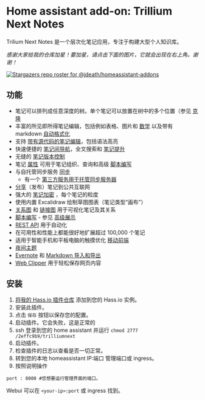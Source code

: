# Home assistant add-on: Trillium Next Notes
Trilium Next Notes 是一个层次化笔记应用，专注于构建大型个人知识库。 
 
 
_感谢大家给我的仓库加星！要加星，请点击下面的图片，它就会出现在右上角。谢谢！_

[![Stargazers repo roster for @jdeath/homeassistant-addons](https://reporoster.com/stars/jdeath/homeassistant-addons)](https://github.com/jdeath/homeassistant-addons/stargazers)

## 功能

* 笔记可以排列成任意深度的树。单个笔记可以放置在树中的多个位置（参见 [克隆](https://triliumnext.github.io/Docs/Wiki/cloning-notes)
* 丰富的所见即所得笔记编辑，包括例如表格、图片和 [数学](https://triliumnext.github.io/Docs/Wiki/text-notes) 以及带有 markdown [自动格式化](https://triliumnext.github.io/Docs/Wiki/text-notes#autoformat)
* 支持 [带有源代码的笔记编辑](https://triliumnext.github.io/Docs/Wiki/code-notes)，包括语法高亮
* 快速便捷的 [笔记间导航](https://triliumnext.github.io/Docs/Wiki/note-navigation)，全文搜索和 [笔记提升](https://triliumnext.github.io/Docs/Wiki/note-hoisting)
* 无缝的 [笔记版本控制](https://triliumnext.github.io/Docs/Wiki/note-revisions)
* 笔记 [属性](https://triliumnext.github.io/Docs/Wiki/attributes) 可用于笔记组织、查询和高级 [脚本编写](https://triliumnext.github.io/Docs/Wiki/scripts)
* 与自托管同步服务 [同步](https://triliumnext.github.io/Docs/Wiki/synchronization)
  * 有一个 [第三方服务用于托管同步服务器](https://trilium.cc/paid-hosting)
* [分享](https://triliumnext.github.io/Docs/Wiki/sharing)（发布）笔记到公共互联网
* 强大的 [笔记加密](https://triliumnext.github.io/Docs/Wiki/protected-notes) ，每个笔记的粒度
* 使用内置 Excalidraw 绘制草图图表（笔记类型“画布”）
* [关系图](https://triliumnext.github.io/Docs/Wiki/relation-map) 和 [链接图](https://triliumnext.github.io/Docs/Wiki/link-map) 用于可视化笔记及其关系
* [脚本编写](https://triliumnext.github.io/Docs/Wiki/scripts) - 参见 [高级展示](https://triliumnext.github.io/Docs/Wiki/advanced-showcases)
* [REST API](https://triliumnext.github.io/Docs/Wiki/etapi) 用于自动化
* 在可用性和性能上都能很好地扩展超过 100,000 个笔记
* 适用于智能手机和平板电脑的触摸优化 [移动前端](https://triliumnext.github.io/Docs/Wiki/mobile-frontend)
* [夜间主题](https://triliumnext.github.io/Docs/Wiki/themes)
* [Evernote](https://triliumnext.github.io/Docs/Wiki/evernote-import) 和 [Markdown 导入和导出](https://triliumnext.github.io/Docs/Wiki/markdown)
* [Web Clipper](https://triliumnext.github.io/Docs/Wiki/web-clipper) 用于轻松保存网页内容


## 安装


1. [将我的 Hass.io 插件仓库][repository] 添加到您的 Hass.io 实例。
1. 安装此插件。
1. 点击 `保存` 按钮以保存您的配置。
1. 启动插件。它会失败，这是正常的
1. ssh 登录到您的 home assistant 并运行 `chmod 2777 /2effc9b9/trilliumnext`
1. 启动插件。
1. 检查插件的日志以查看是否一切正常。
1. 转到您的本地 homeassistant IP:端口 管理端口或 ingress。
1. 按照说明操作

```
port : 8000 #您想要运行管理界面的端口。
```

Webui 可以在 `<your-ip>:port` 或 ingress 找到。

[repository]: https://github.com/jdeath/homeassistant-addons